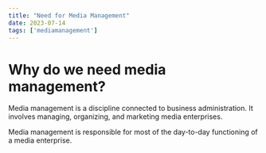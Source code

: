 ```yaml
---
title: "Need for Media Management"
date: 2023-07-14
tags: ['mediamanagement']
---
```


# Why do we need media management?

Media management is a discipline connected to business administration. It involves managing, organizing, and marketing media enterprises. 

Media management is responsible for most of the day-to-day functioning of a media enterprise. 